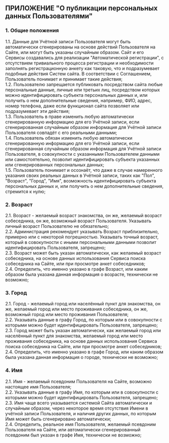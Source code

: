 
## ПРИЛОЖЕНИЕ "О публикации персональных данных Пользователями"
 
### 1. Общие положения

1.1. Данные для Учётной записи Пользователя могут быть автоматически сгенерированы на основе действий Пользователя на Сайте, или могут быть указаны случайным образом. Сайт и его Сервисы создавались для реализации "Автоматической регистрации", с отсутствием тривиального процесса регистрации и необходимости заполнять регистрационную анкету как таковую, что и подразумевает подобные действия Систем сайта. В соответствии с Соглашением, Пользователь понимает и принимает такие действия;  
1.2. Пользователю запрещается публиковать посредством сайта любые персональные данные, личные или третьих лиц, посредством которых можно идентифицировать субъекта персональных данных и, или получить о нем дополнительные сведения, например, ФИО, адрес, номер телефона, даже если функционал сайта позволяет или подразумевает эти действия;  
1.3. Пользователь в праве изменить любую автоматически сгенерированную информацию для его Учётной записи, если сгенерированная случайным образом информация для Учётной записи Пользователя совпадёт с его реальными данными;  
1.4. Пользователь обязан изменить любую автоматически сгенерированную информацию для его Учётной записи, если сгенерированная случайным образом информация для Учётной записи Пользователя, в совокупности с указанными Пользователем данными или самостоятельно, позволит идентифицировать  субъекта указанных или сгенерированных персональных данных;  
1.5. Пользователь понимает и осознаёт, что даже в случае намеренного указания своих реальных данных в Учётной записи, таких как "Пол", "Возраст", "Город", "Имя", возможность идентифицировать субъекта персональных данных и, или получить о нем дополнительные сведения, стремится к нулю;

### 2. Возраст

2.1.  Возраст - желаемый возраст знакомства, он же, желаемый возраст собеседника, он же, возможный возраст Пользователя. Указывать личный возраст Пользователю не обязательно;  
2.2.  Администрация рекомендует указывать Возраст приблизительно, примерно или с некоторой погрешностью. Указывать точный возраст, который в совокупности с иными персональными данными позволит идентифицировать Пользователя, запрещено;  
2.3.  Возраст может быть указан автоматически, как желаемый возраст собеседника, на основе данных использования Сервиса поиска собеседника на Сайте, или при просмотре анкет собеседников;  
2.4.  Определить, что именно указано в графе Возраст, или каким образом была указана данная информация о возрасте, технически не возможно; 

### 3. Город

2.1.  Город - желаемый город или населённый пункт для знакомства, он же, желаемый город или место проживания собеседника, он же, возможный город или место проживания Пользователя;  
2.2.  Указывать данные в графу Город, по которым или в совокупности с которыми можно будет идентифицировать Пользователя, запрещено;  
2.3.  Город может быть указан автоматически, как желаемый город или населённый пункт для знакомства, желаемый город или место проживания собеседника, на основе данных использования Сервиса поиска собеседника на Сайте, или при просмотре анкет собеседников;  
2.4.  Определить, что именно указано в графе Город, или каким образом была указана данная информация о городе, технически не возможно;  

### 4. Имя

2.1.  Имя - желаемый псевдоним Пользователя на Сайте, возможно настоящее имя Пользователя;  
2.2.  Указывать данные в графу Имя, по которым или в совокупности с которыми можно будет идентифицировать Пользователя, запрещено;  
2.3.  Имя чаще всего указывается системой Сайта автоматически и случайным образом, через некоторое время отсутствия Имени в учётной записи Пользователя, и наличия других данных, по которым Имя может быть сгенерировано автоматически;  
2.4.  Определить, реальное имя Пользователя, желаемый псевдоним Пользователя на Сайте, или автоматически сгенерированный псевдоним был указан в графе Имя, технически не возможно;  
